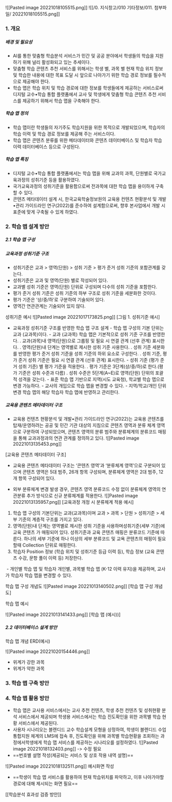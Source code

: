 ![[Pasted image 20221018105515.png]]
![[/0. 지식창고/010 기타정보/011. 첨부파일/ 20221018105515.png]]

### 1. 개요

##### 배경 및 필요성
+ AI를 통한 맞춤형 학습분석 서비스가 민간 및 공공 분야에서 학생들의 학습을 지원하기 위해  널리 활성화되고 있는 추세이다.
+ 맞춤형 학습 콘텐츠 추천 서비스를 위해서는 학생 별, 과목 별 현재 학습 위치 정보 및 학습한 내용에 대한 목표 도달 시 앞으로 나아가기 위한 학습 경로 정보를 필수적으로 제공해야 한다.
+ 학습 맵은 학습 위치 및 학습 경로에 대한 정보를 학생들에게 제공하는 서비스로써 디지털 교수•학습 통합 플랫폼에서 교사 및 학생에게 맞춤형 학습 콘텐츠 추천 서비스를 제공하기 위해서 학습 맵을 구축해야 한다.

##### 학습 맵 정의
+ 학습 맵이란 학생들의 자기주도 학습지원을 위한 목적으로 개발되었으며, 학습자의 학습 이력 및 학습 경로 정보를 제공해 주는 서비스이다.
+ 학습 맵은 콘텐츠 분류를 위한 메타데이터와 콘텐츠 데이터베이스 및 학습자 학습 이력 데이터베이스 등으로 구성된다.

##### 학습 맵 특징
+ 디지털 교수•학습 통합 플랫폼에서는 학습 맵을 위해 교과의 과목, 단원별로 국가교육과정의 성취기준 등을 활용하였다.
+ 국가교육과정의 성취기준을 활용함으로써 전과목에 대한 학습 맵을 용이하게 구축할 수 있다.
+ 콘텐츠 메타데이터 설계 시, 한국교육학술정보원의 교육용 컨텐츠 현황분석 및 개발•관리 가이드라인 연구(2022)를 준수하여 설계함으로써, 향후 본사업에서 개발 시 표준에 맞게 구축될 수 있게 하였다.

### 2. 학습 맵 설계 방안
##### 2.1 학습 맵 구성
##### 교육과정 성취기준 구조

+ 성취기준은 교과 > 영역(단원) > 성취 기준 > 평가 준거 성취 기준의 포함관계를 갖는다.
+ 성취기준은 교과 및 영역(단원) 별로 작성되어 있다.
+ 교과별 성취 기준은 영역(단원) 단위로 구성되며 다수의 성취 기준을 포함한다.
+ 평가 준거 성취 기준은 성취 기준의 하부 구조로 성취 기준을 세분화한 것이다.
+ 평가 기준은 ‘상/중/하’로 구분하여 기술되어 있다.
+ 영역간 연관관계는 기술되어 있지 않다.

성취기준 예시
   ![[Pasted image 20221017173825.png]]
   [그림 1. 성취기준 예시]
   
+ 교육과정 성취기준 구조를 반영한 학습 맵 구조 설계 
      - 학습 맵 구성의 기본 단위는 교과 (교과목)이다.
      - 교과 (교과목) 학습 맵은 기본적으로 성취 기준 구조를 반영한다.
        . 교과(과목)내 영역(단원)으로 그룹핑 및 필요 시 연결 관계 (선후 관계) 표시한다.
        . 영역(단원)내 단계는 영역별로 제시한 성취 기준 사용한다.
        . 성취 기준 세분화를 반영한 평가 준거 성취 기준을 성취 기준의 하위 요소로 구성한다.
        . 성취 기준, 평가 준거 성취 기준은 필요 시 연결 관계 (선후 관계) 표시한다.
      - 성취 기준 (평가 준거 성취 기준) 별 평가 기준을 적용한다.
        . 평가 기준은 3단계(상/중/하)로 한다.(평가 기준은 성취 수준과 다름)
        . 성취 수준은 5단계(A~E)로 영역(단원) 단위의 포괄적 성격을 갖는다.
      - 표준 학습 맵 기반으로 지역(시도 교육청), 학교별 학습 맵으로 변경 가능하다.
      - 교사의 개입으로 학습 맵을 변경할 수 있다.
      - 지역/학교/개인 단위 변경 학습 맵의 해당 학습자 학습 맵에 반영하고 관리한다.

##### 교육용 콘텐츠 메타데이터 구조

+ 교육용 컨텐츠 현황분석 및 개발•관리 가이드라인 연구(2022)는 교육용 콘텐츠를 탑재/운영하려는 공공 및 민간 기관 대상의 지침으로 콘텐츠 영역과 분류 체계 영역으로 구분하여 구성되었으며, 콘텐츠 영역의 분류 범주와 분류체계의 분류코드 매핑을 통해 교과과정과의 연관 관계를 정의하고 있다.
![[Pasted image 20221013135453.png]]

[교육용 콘텐츠 메타데이터 구조]

+ 교육용 콘텐츠 메타데이터 구조는 ‘콘텐츠 영역’과 ‘분류체계 영역’으로 구분되어 있으며
콘텐츠 영역은 5대 범주, 26개 항목 구성되며, 분류체계 영역은 2대 범주, 12개 항목 구성되어 있다.

+ 외부 분류체계 변경 발생 경우, 콘텐츠 영역 분류코드 수정 없이 분류체계 영역의 연관분류 추가 방식으로 신규 분류체계를 적용한다.
![[Pasted image 20221013135957.png]]
[교육과정 개정 시 분류체계 적용 예시]

1. 학습 맵 구성의 기본단위는 교과(교과목)이며 교과 > 과목 > 단원 > 성취기준 > 세부 기준의  계층적 구조를 가지고 있다.
2. 영역(단원)내 단계는 영역별로 제시한 성취 기준을 사용하며성취기준(세부 기준)에 교육 콘텐츠 가 매핑되어 있다.
   성취기준과 교육 콘텐츠 매핑은 분류코드 기준에 따른다. 
   하나의 세부 기준에 하나 이상의 세부 분류코드 및 교욕 콘텐츠의 매핑이 필요할때 Collection 단위로 매핑한다.
3. 학습자 Position 정보 (학습 위치 및 성취기준 등급 이력 등), 학습 정보 (교육 콘텐츠 수강, 문항 풀이 이력 등) 저장한다.

 - 개인별 학습 맵  및 학습자 개인별, 과목별 학습 맵 (K-12 이력 유지)을 제공하며, 교사가 학습자 학습 맵을 변경할 수 있다.

학습 맵 구성 개념도
![[Pasted image 20221013140502.png]]
[학습 맵 구성 개념도]

학습 맵 예시

![[Pasted image 20221013141433.png]]
[학습 맵  (예시))]

##### 2.2 데이터베이스 설계 방안

학습 맵 개념 ERD(예시)

![[Pasted image 20221020154446.png]]

+ 위계가 강한 과목
+ 위계가 약한 과목

### 3. 학습 맵 구축 방안


### 4. 학습 맵 활용 방안
+ 학습 맵은 교사용 서비스에서는 교사 추천 컨텐츠, 학생 추천 컨텐츠 및 성취현황 분석 서비스에서 제공되며 학생용 서비스에서는 학습 진도확인을 위한 과목별 학습 현황 서비스에서 제공된다.
+ 사용자 시나리오는 블렌디드 교수 학습설계 모형을 상정하여, 학생이 블렌디드 수업 통합지원 체계의 LMS에 접속 후, 진도확인을 위해 과목별 학습현황을 조회하는 과정에서학생에게 학습 맵 서비스를 제공하는 시나리오를 설정하였다.
![[Pasted image 20221018132403.png]]
-> 수정 필요
+ ==번호별 설명 작성(제공되는 서비스 및 상호 작용 내역 설명)==

![[Pasted image 20221018132511.png]]
예시화면 작성
+ ==학생이 학습 맵 서비스를 활용하여 현재 학습위치를  파악하고, 이후 나아가야할 경로에 대해 제시되는 화면 필요==






[[학습분석 효과성 검증 방안]]




